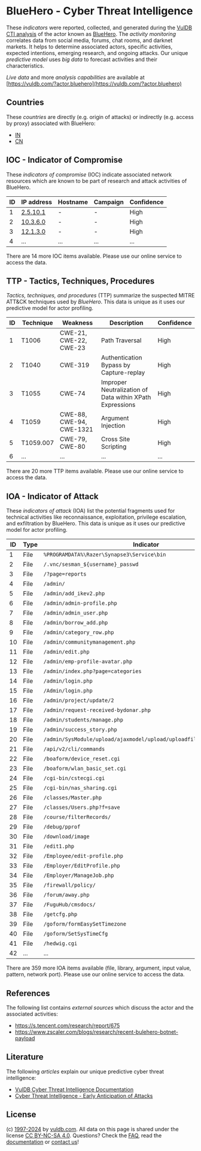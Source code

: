 # BlueHero - Cyber Threat Intelligence

These _indicators_ were reported, collected, and generated during the [VulDB CTI analysis](https://vuldb.com/?kb.cti) of the actor known as [BlueHero](https://vuldb.com/?actor.bluehero). The _activity monitoring_ correlates data from social media, forums, chat rooms, and darknet markets. It helps to determine associated actors, specific activities, expected intentions, emerging research, and ongoing attacks. Our unique _predictive model_ uses _big data_ to forecast activities and their characteristics.

_Live data_ and more _analysis capabilities_ are available at [https://vuldb.com/?actor.bluehero](https://vuldb.com/?actor.bluehero)

## Countries

These _countries_ are directly (e.g. origin of attacks) or indirectly (e.g. access by proxy) associated with BlueHero:

* [IN](https://vuldb.com/?country.in)
* [CN](https://vuldb.com/?country.cn)

## IOC - Indicator of Compromise

These _indicators of compromise_ (IOC) indicate associated network resources which are known to be part of research and attack activities of BlueHero.

ID | IP address | Hostname | Campaign | Confidence
-- | ---------- | -------- | -------- | ----------
1 | [2.5.10.1](https://vuldb.com/?ip.2.5.10.1) | - | - | High
2 | [10.3.6.0](https://vuldb.com/?ip.10.3.6.0) | - | - | High
3 | [12.1.3.0](https://vuldb.com/?ip.12.1.3.0) | - | - | High
4 | ... | ... | ... | ...

There are 14 more IOC items available. Please use our online service to access the data.

## TTP - Tactics, Techniques, Procedures

_Tactics, techniques, and procedures_ (TTP) summarize the suspected MITRE ATT&CK techniques used by _BlueHero_. This data is unique as it uses our predictive model for actor profiling.

ID | Technique | Weakness | Description | Confidence
-- | --------- | -------- | ----------- | ----------
1 | T1006 | CWE-21, CWE-22, CWE-23 | Path Traversal | High
2 | T1040 | CWE-319 | Authentication Bypass by Capture-replay | High
3 | T1055 | CWE-74 | Improper Neutralization of Data within XPath Expressions | High
4 | T1059 | CWE-88, CWE-94, CWE-1321 | Argument Injection | High
5 | T1059.007 | CWE-79, CWE-80 | Cross Site Scripting | High
6 | ... | ... | ... | ...

There are 20 more TTP items available. Please use our online service to access the data.

## IOA - Indicator of Attack

These _indicators of attack_ (IOA) list the potential fragments used for technical activities like reconnaissance, exploitation, privilege escalation, and exfiltration by BlueHero. This data is unique as it uses our predictive model for actor profiling.

ID | Type | Indicator | Confidence
-- | ---- | --------- | ----------
1 | File | `%PROGRAMDATA%\Razer\Synapse3\Service\bin` | High
2 | File | `/.vnc/sesman_${username}_passwd` | High
3 | File | `/?page=reports` | High
4 | File | `/admin/` | Low
5 | File | `/admin/add_ikev2.php` | High
6 | File | `/admin/admin-profile.php` | High
7 | File | `/admin/admin_user.php` | High
8 | File | `/admin/borrow_add.php` | High
9 | File | `/admin/category_row.php` | High
10 | File | `/admin/communitymanagement.php` | High
11 | File | `/admin/edit.php` | High
12 | File | `/admin/emp-profile-avatar.php` | High
13 | File | `/admin/index.php?page=categories` | High
14 | File | `/admin/login.php` | High
15 | File | `/Admin/login.php` | High
16 | File | `/admin/project/update/2` | High
17 | File | `/admin/request-received-bydonar.php` | High
18 | File | `/admin/students/manage.php` | High
19 | File | `/admin/success_story.php` | High
20 | File | `/admin/SysModule/upload/ajaxmodel/upload/uploadfilepath/sysmodule_1` | High
21 | File | `/api/v2/cli/commands` | High
22 | File | `/boaform/device_reset.cgi` | High
23 | File | `/boaform/wlan_basic_set.cgi` | High
24 | File | `/cgi-bin/cstecgi.cgi` | High
25 | File | `/cgi-bin/nas_sharing.cgi` | High
26 | File | `/classes/Master.php` | High
27 | File | `/classes/Users.php?f=save` | High
28 | File | `/course/filterRecords/` | High
29 | File | `/debug/pprof` | Medium
30 | File | `/download/image` | High
31 | File | `/edit1.php` | Medium
32 | File | `/Employee/edit-profile.php` | High
33 | File | `/Employer/EditProfile.php` | High
34 | File | `/Employer/ManageJob.php` | High
35 | File | `/firewall/policy/` | High
36 | File | `/forum/away.php` | High
37 | File | `/FuguHub/cmsdocs/` | High
38 | File | `/getcfg.php` | Medium
39 | File | `/goform/formEasySetTimezone` | High
40 | File | `/goform/SetSysTimeCfg` | High
41 | File | `/hedwig.cgi` | Medium
42 | ... | ... | ...

There are 359 more IOA items available (file, library, argument, input value, pattern, network port). Please use our online service to access the data.

## References

The following list contains _external sources_ which discuss the actor and the associated activities:

* https://s.tencent.com/research/report/675
* https://www.zscaler.com/blogs/research/recent-bulehero-botnet-payload

## Literature

The following _articles_ explain our unique predictive cyber threat intelligence:

* [VulDB Cyber Threat Intelligence Documentation](https://vuldb.com/?kb.cti)
* [Cyber Threat Intelligence - Early Anticipation of Attacks](https://www.scip.ch/en/?labs.20201022)

## License

(c) [1997-2024](https://vuldb.com/?kb.changelog) by [vuldb.com](https://vuldb.com/?kb.about). All data on this page is shared under the license [CC BY-NC-SA 4.0](https://creativecommons.org/licenses/by-nc-sa/4.0/). Questions? Check the [FAQ](https://vuldb.com/?kb.faq), read the [documentation](https://vuldb.com/?kb) or [contact us](https://vuldb.com/?contact)!
